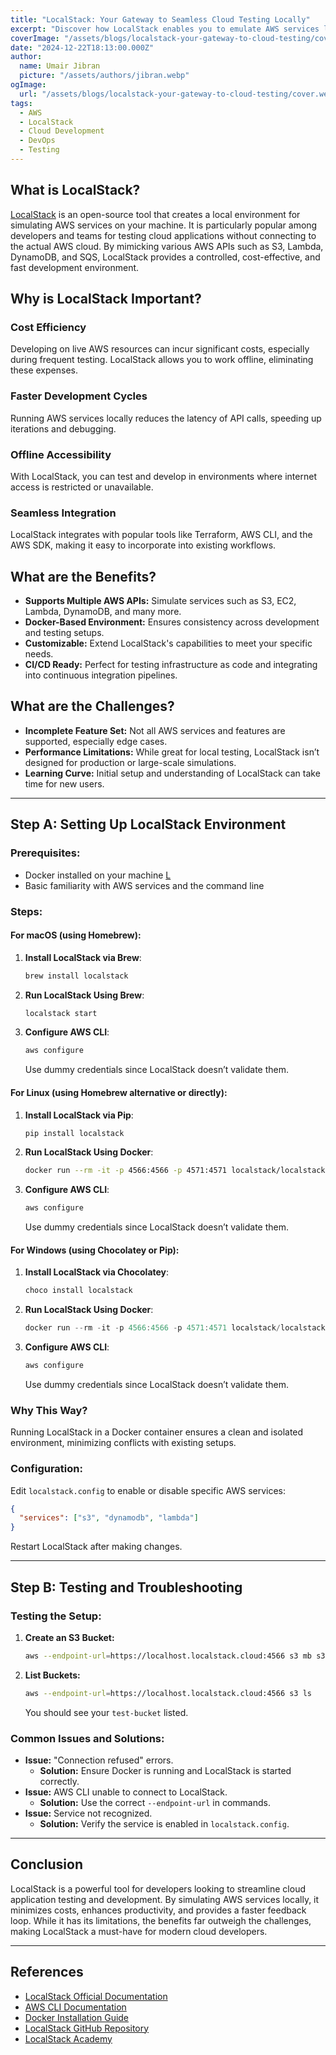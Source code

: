 ```yaml
---
title: "LocalStack: Your Gateway to Seamless Cloud Testing Locally"
excerpt: "Discover how LocalStack enables you to emulate AWS services locally, saving time and costs while improving productivity."
coverImage: "/assets/blogs/localstack-your-gateway-to-cloud-testing/cover.webp"
date: "2024-12-22T18:13:00.000Z"
author:
  name: Umair Jibran
  picture: "/assets/authors/jibran.webp"
ogImage:
  url: "/assets/blogs/localstack-your-gateway-to-cloud-testing/cover.webp"
tags:
  - AWS
  - LocalStack
  - Cloud Development
  - DevOps
  - Testing
---
```


## What is LocalStack?

[LocalStack](https://www.localstack.cloud/) is an open-source tool that creates a local environment for simulating AWS services on your machine. It is particularly popular among developers and teams for testing cloud applications without connecting to the actual AWS cloud. By mimicking various AWS APIs such as S3, Lambda, DynamoDB, and SQS, LocalStack provides a controlled, cost-effective, and fast development environment.

## Why is LocalStack Important?

### Cost Efficiency

Developing on live AWS resources can incur significant costs, especially during frequent testing. LocalStack allows you to work offline, eliminating these expenses.

### Faster Development Cycles

Running AWS services locally reduces the latency of API calls, speeding up iterations and debugging.

### Offline Accessibility

With LocalStack, you can test and develop in environments where internet access is restricted or unavailable.

### Seamless Integration

LocalStack integrates with popular tools like Terraform, AWS CLI, and the AWS SDK, making it easy to incorporate into existing workflows.

## What are the Benefits?

- **Supports Multiple AWS APIs:** Simulate services such as S3, EC2, Lambda, DynamoDB, and many more.
- **Docker-Based Environment:** Ensures consistency across development and testing setups.
- **Customizable:** Extend LocalStack's capabilities to meet your specific needs.
- **CI/CD Ready:** Perfect for testing infrastructure as code and integrating into continuous integration pipelines.

## What are the Challenges?

- **Incomplete Feature Set:** Not all AWS services and features are supported, especially edge cases.
- **Performance Limitations:** While great for local testing, LocalStack isn’t designed for production or large-scale simulations.
- **Learning Curve:** Initial setup and understanding of LocalStack can take time for new users.

---

## Step A: Setting Up LocalStack Environment

### Prerequisites:

- Docker installed on your machine [L](#references)
- Basic familiarity with AWS services and the command line

### Steps:

#### For macOS (using Homebrew):

1. **Install LocalStack via Brew**:

   ```bash
   brew install localstack
   ```

2. **Run LocalStack Using Brew**:

   ```bash
   localstack start
   ```

3. **Configure AWS CLI**:
   ```bash
   aws configure
   ```
   Use dummy credentials since LocalStack doesn’t validate them.

#### For Linux (using Homebrew alternative or directly):

1. **Install LocalStack via Pip**:

   ```bash
   pip install localstack
   ```

2. **Run LocalStack Using Docker**:

   ```bash
   docker run --rm -it -p 4566:4566 -p 4571:4571 localstack/localstack
   ```

3. **Configure AWS CLI**:
   ```bash
   aws configure
   ```
   Use dummy credentials since LocalStack doesn’t validate them.

#### For Windows (using Chocolatey or Pip):

1. **Install LocalStack via Chocolatey**:

   ```powershell
   choco install localstack
   ```

2. **Run LocalStack Using Docker**:

   ```powershell
   docker run --rm -it -p 4566:4566 -p 4571:4571 localstack/localstack
   ```

3. **Configure AWS CLI**:
   ```powershell
   aws configure
   ```
   Use dummy credentials since LocalStack doesn’t validate them.

### Why This Way?

Running LocalStack in a Docker container ensures a clean and isolated environment, minimizing conflicts with existing setups.

### Configuration:

Edit `localstack.config` to enable or disable specific AWS services:

```json
{
  "services": ["s3", "dynamodb", "lambda"]
}
```

Restart LocalStack after making changes.

---

## Step B: Testing and Troubleshooting

### Testing the Setup:

1. **Create an S3 Bucket:**
   ```bash
   aws --endpoint-url=https://localhost.localstack.cloud:4566 s3 mb s3://test-bucket
   ```
2. **List Buckets:**
   ```bash
   aws --endpoint-url=https://localhost.localstack.cloud:4566 s3 ls
   ```
   You should see your `test-bucket` listed.

### Common Issues and Solutions:

- **Issue:** "Connection refused" errors.
  - **Solution:** Ensure Docker is running and LocalStack is started correctly.
- **Issue:** AWS CLI unable to connect to LocalStack.
  - **Solution:** Use the correct `--endpoint-url` in commands.
- **Issue:** Service not recognized.
  - **Solution:** Verify the service is enabled in `localstack.config`.

---

## Conclusion

LocalStack is a powerful tool for developers looking to streamline cloud application testing and development. By simulating AWS services locally, it minimizes costs, enhances productivity, and provides a faster feedback loop. While it has its limitations, the benefits far outweigh the challenges, making LocalStack a must-have for modern cloud developers.

---

## References

- [LocalStack Official Documentation](https://docs.localstack.cloud/)
- [AWS CLI Documentation](https://aws.amazon.com/cli/)
- [Docker Installation Guide](https://docs.docker.com/get-docker/)
- [LocalStack GitHub Repository](https://github.com/localstack/localstack)
- [LocalStack Academy](https://docs.localstack.cloud/academy/)
